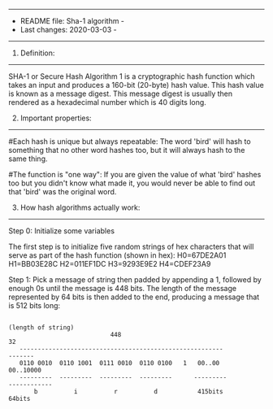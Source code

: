 -------------------------------------------------
- README file: Sha-1 algorithm                  -
- Last changes: 2020-03-03                      -
-------------------------------------------------

1. Definition:
--------------
SHA-1 or Secure Hash Algorithm 1 is a cryptographic hash function which takes an input and produces a 160-bit (20-byte) hash value.
This hash value is known as a message digest. This message digest is usually then rendered as a hexadecimal number which is 40 digits long.

2. Important properties:
------------------------
#Each hash is unique but always repeatable:
The word 'bird' will hash to something that no other word hashes too, but it will always hash to the same thing.

#The function is "one way":
If you are given the value of what 'bird' hashes too but you didn't know what made it, you would never be able to find out that 'bird' was the original word.

3. How hash algorithms actually work:
------------------------------------

Step 0: Initialize some variables

 The first step is to initialize five random strings of hex characters that will serve as part of the hash function (shown in hex):
         H0=67DE2A01
         H1=BB03E28C
         H2=011EF1DC
         H3=9293E9E2
         H4=CDEF23A9

Step 1: Pick a message of string  then padded by appending a 1, followed by enough 0s until the message is 448 bits.
The length of the message represented by 64 bits is then added to the end, producing a message that is 512 bits long:

                                                                           (length of string)
                                448                                               32
       --------------------------------------------------------                 -------
       0110 0010  0110 1001  0111 0010  0110 0100   1   00..00              00..10000
       ---------  ---------  ---------  ---------      ---------            ------------
           b          i          r          d           415bits               64bits
